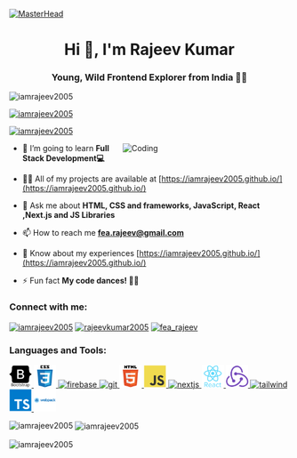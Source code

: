 [![MasterHead](https://xgjzloifyvgpbmyonaya.supabase.co/storage/v1/object/public/files/lo2OPeG1n2/Zy12hhtOG2)](https://iamrajeev2005.io)
<h1 align="center">Hi 👋, I'm Rajeev Kumar</h1>
<h3 align="center">Young, Wild Frontend Explorer from India 🚀🌐</h3>

<p align="left"> <img src="https://komarev.com/ghpvc/?username=iamrajeev2005&label=Profile%20views&color=0e75b6&style=flat" alt="iamrajeev2005" /> </p>

<p align="left"> <a href="https://github.com/ryo-ma/github-profile-trophy"><img src="https://github-profile-trophy.vercel.app/?username=iamrajeev2005" alt="iamrajeev2005" /></a> </p>

<p align="left"> <a href="https://twitter.com/iamrajeev2005" target="blank"><img src="https://img.shields.io/twitter/follow/iamrajeev2005?logo=twitter&style=for-the-badge" alt="iamrajeev2005" /></a> </p>
<img align="right" alt="Coding" width="300" src="https://media.giphy.com/media/v1.Y2lkPTc5MGI3NjExYTZ1ZXV2MDA0cnV0ZDduNm1udDF2ZTZzeG02N3dha2ZxY2dpb3A4eCZlcD12MV9pbnRlcm5hbF9naWZfYnlfaWQmY3Q9Zw/bGgsc5mWoryfgKBx1u/giphy.gif"/>


- 🌱 I’m going to learn **Full Stack Development💻**

- 👨‍💻 All of my projects are available at [https://iamrajeev2005.github.io/](https://iamrajeev2005.github.io/)

- 💬 Ask me about **HTML, CSS and frameworks, JavaScript, React ,Next.js and JS Libraries**

- 📫 How to reach me **fea.rajeev@gmail.com**

- 📄 Know about my experiences [https://iamrajeev2005.github.io/](https://iamrajeev2005.github.io/)

- ⚡ Fun fact **My code dances! 💃🚀**

<h3 align="left">Connect with me:</h3>
<p align="left">
<a href="https://twitter.com/iamrajeev2005" target="blank"><img align="center" src="https://raw.githubusercontent.com/rahuldkjain/github-profile-readme-generator/master/src/images/icons/Social/twitter.svg" alt="iamrajeev2005" height="30" width="40" /></a>
<a href="https://linkedin.com/in/rajeevkumar2005" target="blank"><img align="center" src="https://raw.githubusercontent.com/rahuldkjain/github-profile-readme-generator/master/src/images/icons/Social/linked-in-alt.svg" alt="rajeevkumar2005" height="30" width="40" /></a>
<a href="https://codesandbox.com/fea_rajeev" target="blank"><img align="center" src="https://raw.githubusercontent.com/rahuldkjain/github-profile-readme-generator/master/src/images/icons/Social/codesandbox.svg" alt="fea_rajeev" height="30" width="40" /></a>
</p>

<h3 align="left">Languages and Tools:</h3>
<p align="left"> <a href="https://getbootstrap.com" target="_blank" rel="noreferrer"> <img src="https://raw.githubusercontent.com/devicons/devicon/master/icons/bootstrap/bootstrap-plain-wordmark.svg" alt="bootstrap" width="40" height="40"/> </a> <a href="https://www.w3schools.com/css/" target="_blank" rel="noreferrer"> <img src="https://raw.githubusercontent.com/devicons/devicon/master/icons/css3/css3-original-wordmark.svg" alt="css3" width="40" height="40"/> </a> <a href="https://firebase.google.com/" target="_blank" rel="noreferrer"> <img src="https://www.vectorlogo.zone/logos/firebase/firebase-icon.svg" alt="firebase" width="40" height="40"/> </a> <a href="https://git-scm.com/" target="_blank" rel="noreferrer"> <img src="https://www.vectorlogo.zone/logos/git-scm/git-scm-icon.svg" alt="git" width="40" height="40"/> </a> <a href="https://www.w3.org/html/" target="_blank" rel="noreferrer"> <img src="https://raw.githubusercontent.com/devicons/devicon/master/icons/html5/html5-original-wordmark.svg" alt="html5" width="40" height="40"/> </a> <a href="https://developer.mozilla.org/en-US/docs/Web/JavaScript" target="_blank" rel="noreferrer"> <img src="https://raw.githubusercontent.com/devicons/devicon/master/icons/javascript/javascript-original.svg" alt="javascript" width="40" height="40"/> </a> <a href="https://nextjs.org/" target="_blank" rel="noreferrer"> <img src="https://cdn.worldvectorlogo.com/logos/nextjs-2.svg" alt="nextjs" width="40" height="40"/> </a> <a href="https://reactjs.org/" target="_blank" rel="noreferrer"> <img src="https://raw.githubusercontent.com/devicons/devicon/master/icons/react/react-original-wordmark.svg" alt="react" width="40" height="40"/> </a> <a href="https://redux.js.org" target="_blank" rel="noreferrer"> <img src="https://raw.githubusercontent.com/devicons/devicon/master/icons/redux/redux-original.svg" alt="redux" width="40" height="40"/> </a> <a href="https://tailwindcss.com/" target="_blank" rel="noreferrer"> <img src="https://www.vectorlogo.zone/logos/tailwindcss/tailwindcss-icon.svg" alt="tailwind" width="40" height="40"/> </a> <a href="https://www.typescriptlang.org/" target="_blank" rel="noreferrer"> <img src="https://raw.githubusercontent.com/devicons/devicon/master/icons/typescript/typescript-original.svg" alt="typescript" width="40" height="40"/> </a> <a href="https://webpack.js.org" target="_blank" rel="noreferrer"> <img src="https://raw.githubusercontent.com/devicons/devicon/d00d0969292a6569d45b06d3f350f463a0107b0d/icons/webpack/webpack-original-wordmark.svg" alt="webpack" width="40" height="40"/> </a> </p>

<p><img align="left" src="https://github-readme-stats.vercel.app/api/top-langs?username=iamrajeev2005&show_icons=true&locale=en&layout=compact" alt="iamrajeev2005" /></p>

<p>&nbsp;<img align="center" src="https://github-readme-stats.vercel.app/api?username=iamrajeev2005&show_icons=true&locale=en" alt="iamrajeev2005" /></p>

<p><img align="center" src="https://github-readme-streak-stats.herokuapp.com/?user=iamrajeev2005&" alt="iamrajeev2005" /></p>
